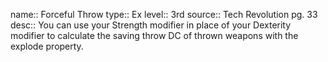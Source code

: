 name:: Forceful Throw 
type:: Ex
level:: 3rd
source:: Tech Revolution pg. 33
desc:: You can use your Strength modifier in place of your Dexterity modifier to calculate the saving throw DC of thrown weapons with the explode property.

